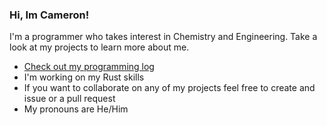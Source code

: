 ### Hi, Im Cameron!
I'm a programmer who takes interest in Chemistry and Engineering. Take a look at my projects to learn more about me.
- [Check out my programming log](https://github.com/Camerooooon/dev-log/tree/main/logs)
- I'm working on my Rust skills
- If you want to collaborate on any of my projects feel free to create and issue or a pull request
- My pronouns are He/Him

<!--
**Camerooooon/Camerooooon** is a ✨ _special_ ✨ repository because its `README.md` (this file) appears on your GitHub profile.

Here are some ideas to get you started:

- 🔭 I’m currently working on ...
- 🌱 I’m currently learning ...
- 👯 I’m looking to collaborate on ...
- 🤔 I’m looking for help with ...
- 💬 Ask me about ...
- 📫 How to reach me: ...
- 😄 Pronouns: ...
- ⚡ Fun fact: ...
-->
